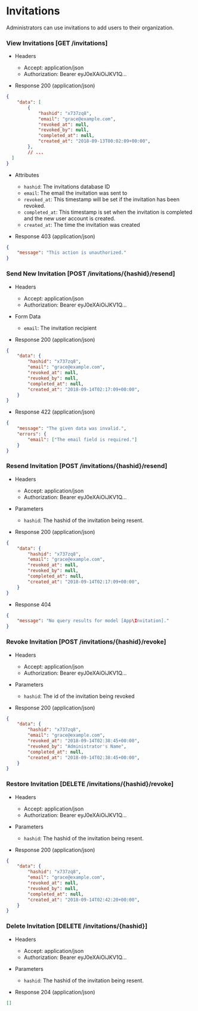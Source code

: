# Invitations

Administrators can use invitations to add users to their organization.

### View Invitations [GET /invitations]

+ Headers

    + Accept: application/json
    + Authorization:  Bearer eyJ0eXAiOiJKV1Q...

+ Response 200 (application/json)

```json
{
    "data": [
        {
            "hashid": "x737zq8",
            "email": "grace@example.com",
            "revoked_at": null,
            "revoked_by": null,
            "completed_at": null,
            "created_at": "2018-09-13T00:02:09+00:00",
        },
        // ...
  ]
}
```

+ Attributes

    + `hashid`: The invitations database ID
    + `email`: The email the invitation was sent to
    + `revoked_at`: This timestamp will be set if the invitation has been revoked.
    + `completed_at`: This timestamp is set when the invitation is completed and the new user account is created.
    + `created_at`: The time the invitation was created

+ Response 403 (application/json)

```json
{
    "message": "This action is unauthorized."
}
```

### Send New Invitation [POST /invitations/{hashid}/resend]

+ Headers

    + Accept: application/json
    + Authorization:  Bearer eyJ0eXAiOiJKV1Q...

+ Form Data

    + `email`: The invitation recipient

+ Response 200 (application/json)

```json
{
    "data": {
        "hashid": "x737zq8",
        "email": "grace@example.com",
        "revoked_at": null,
        "revoked_by": null,
        "completed_at": null,
        "created_at": "2018-09-14T02:17:09+00:00",
    }
}
```

+ Response 422 (application/json)

```json
{
    "message": "The given data was invalid.",
    "errors": {
        "email": ["The email field is required."]
    }
}
```

### Resend Invitation [POST /invitations/{hashid}/resend]

+ Headers

    + Accept: application/json
    + Authorization:  Bearer eyJ0eXAiOiJKV1Q...

+ Parameters

    + `hashid`: The hashid of the invitation being resent.

+ Response 200 (application/json)

```json
{
    "data": {
        "hashid": "x737zq8",
        "email": "grace@example.com",
        "revoked_at": null,
        "revoked_by": null,
        "completed_at": null,
        "created_at": "2018-09-14T02:17:09+00:00",
    }
}
```

+ Response 404

```json
{
    "message": "No query results for model [App\Invitation]."
}
```

### Revoke Invitation [POST /invitations/{hashid}/revoke]

+ Headers

    + Accept: application/json
    + Authorization:  Bearer eyJ0eXAiOiJKV1Q...

+ Parameters

    + `hashid`: The id of the invitation being revoked

+ Response 200 (application/json)

```json
{
    "data": {
        "hashid": "x737zq8",
        "email": "grace@example.com",
        "revoked_at": "2018-09-14T02:38:45+00:00",
        "revoked_by": "Administrator's Name",
        "completed_at": null,
        "created_at": "2018-09-14T02:38:45+00:00",
    }
}
```

### Restore Invitation [DELETE /invitations/{hashid}/revoke]

+ Headers

    + Accept: application/json
    + Authorization:  Bearer eyJ0eXAiOiJKV1Q...

+ Parameters

    + `hashid`: The hashid of the invitation being resent.

+ Response 200 (application/json)

```json
{
    "data": {
        "hashid": "x737zq8",
        "email": "grace@example.com",
        "revoked_at": null,
        "revoked_by": null,
        "completed_at": null,
        "created_at": "2018-09-14T02:42:20+00:00",
    }
}
```

### Delete Invitation [DELETE /invitations/{hashid}]

+ Headers

    + Accept: application/json
    + Authorization:  Bearer eyJ0eXAiOiJKV1Q...

+ Parameters

    + `hashid`: The hashid of the invitation being resent.

+ Response 204 (application/json)

```json
[]
```

